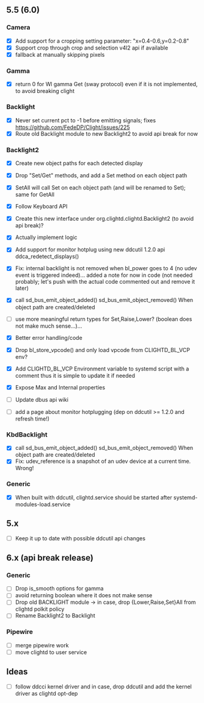 ## 5.5 (6.0)

### Camera
- [x] Add support for a cropping setting parameter: "x=0.4-0.6,y=0.2-0.8"
- [x] Support crop through crop and selection v4l2 api if available
- [x] fallback at manually skipping pixels

### Gamma
- [x] return 0 for Wl gamma Get (sway protocol) even if it is not implemented, to avoid breaking clight

### Backlight
- [x] Never set current pct to -1 before emitting signals; fixes https://github.com/FedeDP/Clight/issues/225
- [x] Route old Backlight module to new Backlight2 to avoid api break for now

### Backlight2
- [x] Create new object paths for each detected display
- [x] Drop "Set/Get" methods, and add a Set method on each object path
- [x] SetAll will call Set on each object path (and will be renamed to Set); same for GetAll
- [x] Follow Keyboard API
- [x] Create this new interface under org.clightd.clightd.Backlight2 (to avoid api break)?
- [x] Actually implement logic
- [x] Add support for monitor hotplug using new ddcutil 1.2.0 api ddca_redetect_displays()
- [x] Fix: internal backlight is not removed when bl_power goes to 4 (no udev event is triggered indeed)... added a note for now in code (not needed probably; let's push with the actual code commented out and remove it later)

- [x] call sd_bus_emit_object_added() sd_bus_emit_object_removed() When object path are created/deleted

- [ ] use more meaningful return types for Set,Raise,Lower? (boolean does not make much sense...)...
- [x] Better error handling/code
- [x] Drop bl_store_vpcode() and only load vpcode from CLIGHTD_BL_VCP env?
- [x] Add CLIGHTD_BL_VCP Environment variable to systemd script with a comment thus it is simple to update it if needed
- [x] Expose Max and Internal properties
- [ ] Update dbus api wiki
- [ ] add a page about monitor hotplugging (dep on ddcutil >= 1.2.0 and refresh time!)

### KbdBacklight
- [x] call sd_bus_emit_object_added() sd_bus_emit_object_removed() When object path are created/deleted
- [x] Fix: udev_reference is a snapshot of an udev device at a current time. Wrong!

### Generic
- [x] When built with ddcutil, clightd.service should be started after systemd-modules-load.service

## 5.x
- [ ] Keep it up to date with possible ddcutil api changes

## 6.x (api break release)

### Generic
- [ ] Drop is_smooth options for gamma
- [ ] avoid returning boolean where it does not make sense
- [ ] Drop old BACKLIGHT module -> in case, drop {Lower,Raise,Set}All from clightd polkit policy
- [ ] Rename Backlight2 to Backlight

### Pipewire
- [ ] merge pipewire work
- [ ] move clightd to user service

## Ideas
- [ ] follow ddcci kernel driver and in case, drop ddcutil and add the kernel driver as clightd opt-dep
